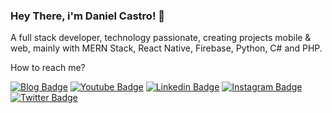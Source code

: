 
### Hey There, i'm Daniel Castro! 🤙

A full stack developer, technology passionate, creating projects mobile & web, mainly with MERN Stack, React Native, Firebase, Python, C# and PHP.


How to reach me?

[![Blog Badge](https://img.shields.io/badge/Blog-danieldcs.com-black)](https://danieldcs.com/)
[![Youtube Badge](https://img.shields.io/badge/-Youtube-FF0000?style=flat-square&labelColor=FF0000&logo=youtube&logoColor=white&link=https://youtube.com/c/UCrN4hdVdcxxIYq_PqGf8UMg)](https://www.youtube.com/channel/UCrN4hdVdcxxIYq_PqGf8UMg)
[![Linkedin Badge](https://img.shields.io/badge/-LinkedIn-blue?style=flat-square&logo=Linkedin&logoColor=white&link=https://www.linkedin.com/in/danielcsrs)](https://www.linkedin.com/in/danielcsrs)
[![Instagram Badge](https://img.shields.io/badge/-danielcsrs-bf360c?style=flat-square&logo=Instagram&logoColor=white&link=https://www.instagram.com/danielcsrs)](https://www.instagram.com/danielcsrs/)
[![Twitter Badge](https://img.shields.io/badge/-Twitter-1ca0f1?style=flat-square&labelColor=1ca0f1&logo=twitter&logoColor=white&link=https://twitter.com/danielcsrs)](https://twitter.com/danielcsrs)